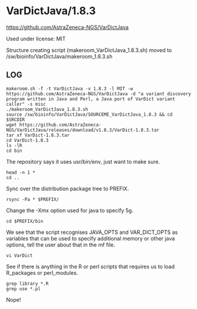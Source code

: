 VarDictJava/1.8.3
========================

<https://github.com/AstraZeneca-NGS/VarDictJava>

Used under license:
MIT



Structure creating script (makeroom_VarDictJava_1.8.3.sh) moved to /sw/bioinfo/VarDictJava/makeroom_1.8.3.sh

LOG
---

    makeroom.sh -f -t VarDictJava -v 1.8.3 -l MIT -w https://github.com/AstraZeneca-NGS/VarDictJava -d "a variant discovery program written in Java and Perl, a Java port of VarDict variant caller" -s misc
    ./makeroom_VarDictJava_1.8.3.sh 
    source /sw/bioinfo/VarDictJava/SOURCEME_VarDictJava_1.8.3 && cd $SRCDIR
    wget https://github.com/AstraZeneca-NGS/VarDictJava/releases/download/v1.8.3/VarDict-1.8.3.tar
    tar xf VarDict-1.8.3.tar 
    cd VarDict-1.8.3
    ls -lR
    cd bin

The repository says it uses usr/bin/env, just want to make sure.

    head -n 1 *
    cd ..

Sync over the distribution package tree to PREFIX.

    rsync -Pa * $PREFIX/

Change the -Xmx option used for java to specify 5g.

    cd $PREFIX/bin

We see that the script recognises JAVA_OPTS and VAR_DICT_OPTS as variables that can be used to specify additional memory or other java options, tell the user about that in the mf file.

    vi VarDict

See if there is anything in the R or perl scripts that requires us to load R_packages or perl_modules.

    grep library *.R
    grep use *.pl

Nope!
